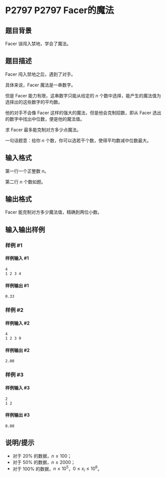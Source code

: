 # P2797 P2797 Facer的魔法

## 题目背景

Facer 误闯入禁地，学会了魔法。

## 题目描述

Facer 闯入禁地之后，遇到了对手。

具体来说，Facer 魔法是一串数字。

但是 Facer 能力有限，这串数字只能从给定的 $n$ 个数中选择，能产生的魔法值为选择出的这些数字的平均数。

他的对手不会像 Facer 这样的强大的魔法，但是他会克制招数，即从 Facer 选出的数字中找出中位数，便是他的魔法值。

求 Facer 最多能克制对方多少点魔法。

一句话题意：给你 $n$ 个数，你可以选若干个数，使得平均数减中位数最大。

## 输入格式

第一行一个正整数 $n$。

第二行 $n$ 个数如题。

## 输出格式

Facer 能克制对方多少魔法值，精确到两位小数。

## 输入输出样例

### 样例 #1

#### 样例输入 #1

```
4
1 2 3 4
```

#### 样例输出 #1

```
0.33
```

### 样例 #2

#### 样例输入 #2

```
4
1 2 3 9
```

#### 样例输出 #2

```
2.00
```

### 样例 #3

#### 样例输入 #3

```
2
1 2
```

#### 样例输出 #3

```
0.00
```

## 说明/提示

- 对于 $20\%$ 的数据，$n \leq 100$；
- 对于 $50\%$ 的数据，$n \leq 2000$；
- 对于 $100\%$ 的数据，$n \leq 10^5$，$0 \leq x_i \leq 10^6$。
